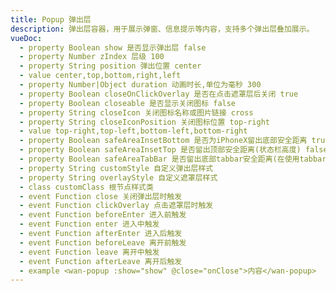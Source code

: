 ```yaml
---
title: Popup 弹出层
description: 弹出层容器，用于展示弹窗、信息提示等内容，支持多个弹出层叠加展示。
vueDoc:
  - property Boolean show 是否显示弹出层 false
  - property Number zIndex 层级 100
  - property String position 弹出位置 center
  - value center,top,bottom,right,left
  - property Number|Object duration 动画时长,单位为毫秒 300
  - property Boolean closeOnClickOverlay 是否在点击遮罩层后关闭 true
  - property Boolean closeable 是否显示关闭图标 false
  - property String closeIcon 关闭图标名称或图片链接 cross
  - property String closeIconPosition 关闭图标位置 top-right
  - value top-right,top-left,bottom-left,bottom-right
  - property Boolean safeAreaInsetBottom 是否为iPhoneX留出底部安全距离 true
  - property Boolean safeAreaInsetTop 是否留出顶部安全距离(状态栏高度) false
  - property Boolean safeAreaTabBar 是否留出底部tabbar安全距离(在使用tabbar组件&小程序自定义tabbar时,popup组件层级无法盖住tabbar) false
  - property String customStyle 自定义弹出层样式
  - property String overlayStyle 自定义遮罩层样式
  - class customClass 根节点样式类
  - event Function close 关闭弹出层时触发
  - event Function clickOverlay 点击遮罩层时触发
  - event Function beforeEnter 进入前触发
  - event Function enter 进入中触发
  - event Function afterEnter 进入后触发
  - event Function beforeLeave 离开前触发
  - event Function leave 离开中触发
  - event Function afterLeave 离开后触发
  - example <wan-popup :show="show" @close="onClose">内容</wan-popup>
---
```

